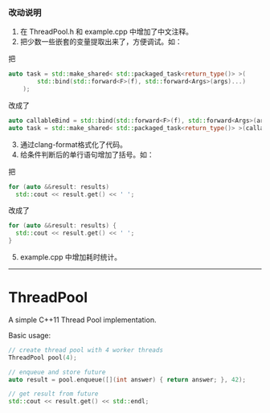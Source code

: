 ### 改动说明

1. 在 ThreadPool.h 和 example.cpp 中增加了中文注释。
2. 把少数一些嵌套的变量提取出来了，方便调试。如：

把
```c++
auto task = std::make_shared< std::packaged_task<return_type()> >(
        std::bind(std::forward<F>(f), std::forward<Args>(args)...)
    );
```
改成了
```c++
auto callableBind = std::bind(std::forward<F>(f), std::forward<Args>(args)...);
auto task = std::make_shared< std::packaged_task<return_type()> >(callableBind);
```
3. 通过clang-format格式化了代码。
4. 给条件判断后的单行语句增加了括号。如：

把
```c++
for (auto &&result: results)
  std::cout << result.get() << ' ';
```
改成了
```c++
for (auto &&result: results) {
  std::cout << result.get() << ' ';
}
```
5. example.cpp 中增加耗时统计。


---

ThreadPool
==========

A simple C++11 Thread Pool implementation.

Basic usage:
```c++
// create thread pool with 4 worker threads
ThreadPool pool(4);

// enqueue and store future
auto result = pool.enqueue([](int answer) { return answer; }, 42);

// get result from future
std::cout << result.get() << std::endl;

```
